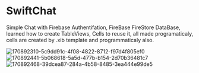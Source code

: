 # SwiftChat
Simple Chat with Firebase Authentifation, FireBase FireStore DataBase, learned how to create TableViews, Cells to reuse it, all made programaticaly, cells are created by .xib template
and programmaticaly also.

![170892310-5c9dd91c-4f08-4822-8712-f97d4f805ef0](https://user-images.githubusercontent.com/43745268/171127580-d98c2f84-fc7d-43a4-b19a-b837adadda4b.png)
![170892441-5b068618-5a5d-477b-b154-2d70b36481c7](https://user-images.githubusercontent.com/43745268/171127585-cf877cf3-54d2-42b4-8a9a-3b211e82ec96.png)
![170892468-39dcea87-284a-4b58-8485-3ea444e99de5](https://user-images.githubusercontent.com/43745268/171127587-716112e3-4b75-4b59-86ff-ed0d3d2e9ac8.png)
